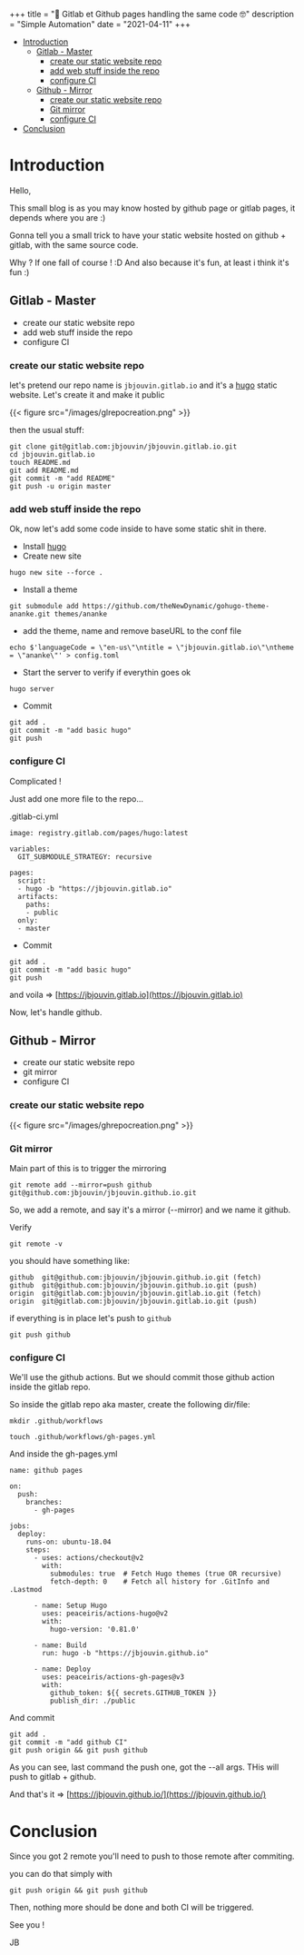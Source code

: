 +++
title = "🚧 Gitlab et Github pages handling the same code 🤓"
description = "Simple Automation"
date = "2021-04-11"
+++

- [Introduction](#introduction)
  - [Gitlab - Master](#gitlab---master)
    - [create our static website repo](#create-our-static-website-repo)
    - [add web stuff inside the repo](#add-web-stuff-inside-the-repo)
    - [configure CI](#configure-ci)
  - [Github - Mirror](#github---mirror)
    - [create our static website repo](#create-our-static-website-repo-1)
    - [Git mirror](#git-mirror)
    - [configure CI](#configure-ci-1)
- [Conclusion](#conclusion)

# Introduction

Hello,

This small blog is as you may know hosted by github page or gitlab pages, it depends where you are :)

Gonna tell you a small trick to have your static website hosted on github + gitlab, with the same source code.

Why ? If one fall of course ! :D
And also because it's fun, at least i think it's fun :)

## Gitlab - Master
* create our static website repo
* add web stuff inside the repo
* configure CI

### create our static website repo

let's pretend our repo name is `jbjouvin.gitlab.io` and it's a [hugo](https://gohugo.io/) static website.
Let's create it and make it public

{{< figure src="/images/glrepocreation.png" >}}

then the usual stuff:
```
git clone git@gitlab.com:jbjouvin/jbjouvin.gitlab.io.git
cd jbjouvin.gitlab.io
touch README.md
git add README.md
git commit -m "add README"
git push -u origin master
```

### add web stuff inside the repo

Ok, now let's add some code inside to have some static shit in there. 
* Install [hugo](https://gohugo.io/getting-started/quick-start/)
* Create new site
```
hugo new site --force . 
```
* Install a theme
```
git submodule add https://github.com/theNewDynamic/gohugo-theme-ananke.git themes/ananke
```
* add the theme, name and remove baseURL to the conf file
```
echo $'languageCode = \"en-us\"\ntitle = \"jbjouvin.gitlab.io\"\ntheme = \"ananke\"' > config.toml
```
* Start the server to verify if everythin goes ok
```
hugo server
```
* Commit
```
git add .
git commit -m "add basic hugo"
git push
```

### configure CI

Complicated !

Just add one more file to the repo...

.gitlab-ci.yml
```
image: registry.gitlab.com/pages/hugo:latest

variables:
  GIT_SUBMODULE_STRATEGY: recursive

pages:
  script:
  - hugo -b "https://jbjouvin.gitlab.io"
  artifacts:
    paths:
    - public
  only:
  - master
```

* Commit
```
git add .
git commit -m "add basic hugo"
git push
```

and voila => [https://jbjouvin.gitlab.io](https://jbjouvin.gitlab.io)

Now, let's handle github.

## Github - Mirror
* create our static website repo
* git mirror
* configure CI

### create our static website repo

{{< figure src="/images/ghrepocreation.png" >}}

### Git mirror

Main part of this is to trigger the mirroring

```
git remote add --mirror=push github git@github.com:jbjouvin/jbjouvin.github.io.git
```

So, we add a remote, and say it's a mirror (--mirror) and we name it github.

Verify

```
git remote -v
```

you should have something like:
```
github  git@github.com:jbjouvin/jbjouvin.github.io.git (fetch)
github  git@github.com:jbjouvin/jbjouvin.github.io.git (push)
origin  git@gitlab.com:jbjouvin/jbjouvin.gitlab.io.git (fetch)
origin  git@gitlab.com:jbjouvin/jbjouvin.gitlab.io.git (push)
```

if everything is in place let's push to `github`

```
git push github
```

### configure CI

We'll use the github actions.
But we should commit those github action inside the gitlab repo.

So inside the gitlab repo aka master, create the following dir/file:

```
mkdir .github/workflows
```

```
touch .github/workflows/gh-pages.yml
```
And inside the gh-pages.yml
```
name: github pages

on:
  push:
    branches:
      - gh-pages

jobs:
  deploy:
    runs-on: ubuntu-18.04
    steps:
      - uses: actions/checkout@v2
        with:
          submodules: true  # Fetch Hugo themes (true OR recursive)
          fetch-depth: 0    # Fetch all history for .GitInfo and .Lastmod

      - name: Setup Hugo
        uses: peaceiris/actions-hugo@v2
        with:
          hugo-version: '0.81.0'

      - name: Build
        run: hugo -b "https://jbjouvin.github.io"

      - name: Deploy
        uses: peaceiris/actions-gh-pages@v3
        with:
          github_token: ${{ secrets.GITHUB_TOKEN }}
          publish_dir: ./public
```

And commit

```
git add .
git commit -m "add github CI"
git push origin && git push github
```

As you can see, last command the push one, got the --all args.
THis will push to gitlab + github.

And that's it => [https://jbjouvin.github.io/](https://jbjouvin.github.io/)

# Conclusion

Since you got 2 remote you'll need to push to those remote after commiting.

you can do that simply with
```
git push origin && git push github
```

Then, nothing more should be done and both CI will be triggered.

See you !

JB